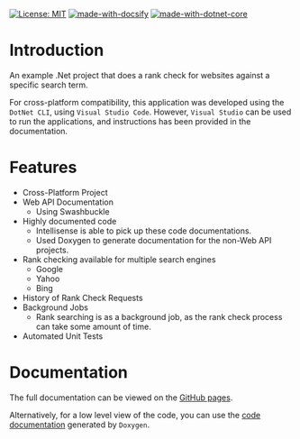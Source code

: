 [![License: MIT](https://img.shields.io/badge/License-MIT-yellow.svg)](https://opensource.org/licenses/MIT)
[![made-with-docsify](https://img.shields.io/badge/Made%20with-Docsify-green.svg)](https://docsify.js.org/)
[![made-with-dotnet-core](https://img.shields.io/badge/Made%20with-DotNet%20Core%202.2-blue.svg)](https://shields.io)

# Introduction

An example .Net project that does a rank check for websites against a specific search term.

For cross-platform compatibility, this application was developed using the `DotNet CLI`, using `Visual Studio Code`. However, `Visual Studio` can be used to run the applications, and instructions has been provided in the documentation.

# Features

* Cross-Platform Project
* Web API Documentation
    * Using Swashbuckle
* Highly documented code
    * Intellisense is able to pick up these code documentations.
    * Used Doxygen to generate documentation for the non-Web API projects.
* Rank checking available for multiple search engines
    * Google
    * Yahoo
    * Bing
* History of Rank Check Requests
* Background Jobs
    * Rank searching is as a background job, as the rank check process can take some amount of time.
* Automated Unit Tests

# Documentation

The full documentation can be viewed on the [GitHub pages](https://deltoss.github.io/MitchRankChecker/).

Alternatively, for a low level view of the code, you can use the [code documentation](https://deltoss.github.io/MitchRankChecker/DoxygenDocs/index.html) generated by `Doxygen`.